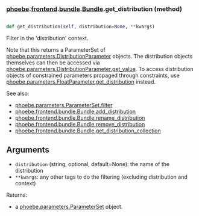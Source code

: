 ### [phoebe](phoebe.md).[frontend](phoebe.frontend.md).[bundle](phoebe.frontend.bundle.md).[Bundle](phoebe.frontend.bundle.Bundle.md).get_distribution (method)


```py

def get_distribution(self, distribution=None, **kwargs)

```



Filter in the 'distribution' context.

Note that this returns a ParameterSet of [phoebe.parameters.DistributionParameter](phoebe.parameters.DistributionParameter.md)
objects.  The distribution objects themselves can then be accessed
via [phoebe.parameters.DistributionParameter.get_value](phoebe.parameters.DistributionParameter.get_value.md).  To access
distribution objects of constrained parameters propaged through constraints,
use [phoebe.parameters.FloatParameter.get_distribution](phoebe.parameters.FloatParameter.get_distribution.md) instead.

See also:
* [phoebe.parameters.ParameterSet.filter](phoebe.parameters.ParameterSet.filter.md)
* [phoebe.frontend.bundle.Bundle.add_distribution](phoebe.frontend.bundle.Bundle.add_distribution.md)
* [phoebe.frontend.bundle.Bundle.rename_distribution](phoebe.frontend.bundle.Bundle.rename_distribution.md)
* [phoebe.frontend.bundle.Bundle.remove_distribution](phoebe.frontend.bundle.Bundle.remove_distribution.md)
* [phoebe.frontend.bundle.Bundle.get_distribution_collection](phoebe.frontend.bundle.Bundle.get_distribution_collection.md)

Arguments
----------
* `distribution` (string, optional, default=None): the name of the distribution
* `**kwargs`: any other tags to do the filtering (excluding distribution and context)

Returns:
* a [phoebe.parameters.ParameterSet](phoebe.parameters.ParameterSet.md) object.

